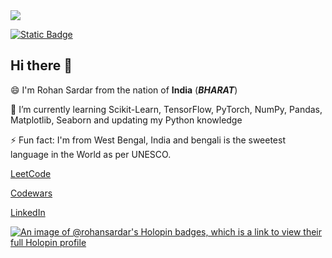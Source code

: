 <img src="https://github.com/RohanSardar/RohanSardar/assets/77870108/5e6b7c0a-1da7-41df-8577-f74931b55c54.png">

[![Static Badge](https://img.shields.io/badge/TensorFlow?logo=Tensorflow&label=TensorFlow)](https://img.shields.io/badge/-logo?style=social&logo=tensorflow&label=TensorFlow)


## Hi there 👋

😄 I'm Rohan Sardar from the nation of **India** (***BHARAT***)







🌱 I’m currently learning Scikit-Learn, TensorFlow, PyTorch, NumPy, Pandas, Matplotlib, Seaborn and updating my Python knowledge

⚡ Fun fact: I'm from West Bengal, India and bengali is the sweetest language in the World as per UNESCO.





[LeetCode](https://leetcode.com/rohansardar/)

[Codewars](https://www.codewars.com/users/RohanSardar/badges/large)

[LinkedIn](https://www.linkedin.com/in/rohansardar/)


[![An image of @rohansardar's Holopin badges, which is a link to view their full Holopin profile](https://holopin.me/rohansardar)](https://holopin.io/@rohansardar)


<!--
**RohanSardar/RohanSardar** is a ✨ _special_ ✨ repository because its `README.md` (this file) appears on your GitHub profile.

Here are some ideas to get you started:

- 🔭 I’m currently working on ...
- 🌱 I’m currently learning ...
- 👯 I’m looking to collaborate on ...
- 🤔 I’m looking for help with ...
- 💬 Ask me about ...
- 📫 How to reach me: ...
- 😄 Pronouns: ...
- ⚡ Fun fact: ...
-->
